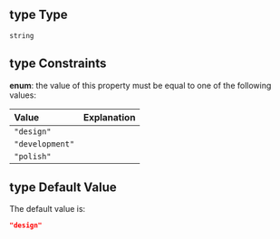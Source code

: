 ## type Type

`string`

## type Constraints

**enum**: the value of this property must be equal to one of the following values:

| Value           | Explanation |
| :-------------- | ----------- |
| `"design"`      |             |
| `"development"` |             |
| `"polish"`      |             |

## type Default Value

The default value is:

```json
"design"
```
